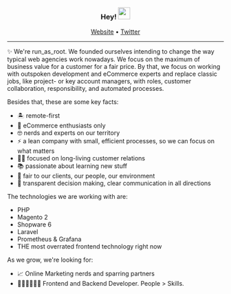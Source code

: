 <h3 align="center">
  Hey!
  <img src="https://media.giphy.com/media/hvRJCLFzcasrR4ia7z/giphy.gif" width="28">
</h3>

<p align="center">
  <a href="https://run-as-root.sh/">Website</a> •
  <a href="https://twitter.com/run_as_root">Twitter</a>
</p>

---
✨ We're run_as_root. We founded ourselves intending to change the way typical web agencies work nowadays. We focus on the maximum of business value for a customer for a fair price. By that, we focus on working with outspoken development and eCommerce experts and replace classic jobs, like project- or key account managers, with roles, customer collaboration, responsibility, and automated processes. 

Besides that, these are some key facts:

- 🏝 remote-first
- 🛒 eCommerce enthusiasts only
- 🤓 nerds and experts on our territory
- ⚡ a lean company with small, efficient processes, so we can focus on what matters
- 👵🏼 focused on long-living customer relations
- 📚 passionate about learning new stuff
- 🤝 fair to our clients, our people, our environment
- 🔎 transparent decision making, clear communication in all directions

The technologies we are working with are:

- PHP
- Magento 2
- Shopware 6
- Laravel
- Prometheus & Grafana
- THE most overrated frontend technology right now

As we grow, we're looking for:

- 📈 Online Marketing nerds and sparring partners 
- 👩🏼‍💻🧑🏾‍💻 Frontend and Backend Developer. People > Skills. 
